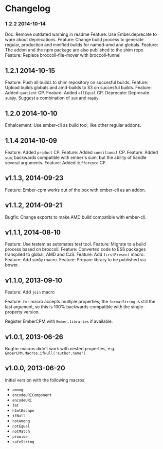 # Changelog

### 1.2.2 2014-10-14
Doc: Remove outdated warning in readme
Feature: Use Ember.deprecate to warn about deprecations.
Feature: Change build process to generate regular, production and minified builds for named-amd and globals.
Feature: The addon and the npm package are also published to the shim repo.
Feature: Replace broccoli-file-mover with broccoli-funnel

## 1.2.1 2014-10-15
Feature: Push all builds to shim repository on succesful builds.
Feature: Upload builds globals and amd-builds to S3 on succesful builds.
Feature: Added `quotient` CP.
Feature: Added `allEqual` CP.
Deprecate: Deprecate `sumBy`. Suggest a combination of `sum` and `mapBy`.

## 1.2.0 2014-10-10
Enhalcement: Use ember-cli as build tool, like other regular addons.

## 1.1.4 2014-10-09
Feature: Added `product` CP.
Feature: Added `conditional` CP.
Feature: Added `sum`, backwards compatible with ember's sum, but the ability of handle several arguments.
Feature: Added `difference` CP.

## v1.1.3, 2014-09-23
Feature: Ember-cpm works out of the box with ember-cli as an addon.

## v1.1.2, 2014-09-21
Bugfix: Change exports to make AMD build compatible with ember-cli.

## v1.1.1, 2014-08-10
Feature: Use testem as automates test tool.
Feature: Migrate to a build process based on broccoli.
Feature: Converted code to ES6 packages transpiled to global, AMD and CJS.
Feature: Add `firstPresent` macro.
Feature: Add `sumBy` macro.
Feature: Prepare library to be published via bower.

## v1.1.0, 2013-09-10

Feature: Add `join` macro

Feature: `fmt` macro accepts multiple properties; the `formatString` is still
the last argument, so this is 100% backwards-compatible with the
single-property version.

Register EmberCPM with `Ember.libraries` if available.

## v1.0.1, 2013-06-26

Bugfix: macros didn't work with nested properties, e.g.
`EmberCPM.Macros.ifNull('author.name')`

## v1.0.0, 2013-06-20

Initial version with the following macros:

 * `among`
 * `encodeURIComponent`
 * `encodeURI`
 * `fmt`
 * `htmlEscape`
 * `ifNull`
 * `notAmong`
 * `notEqual`
 * `notMatch`
 * `promise`
 * `safeString`
